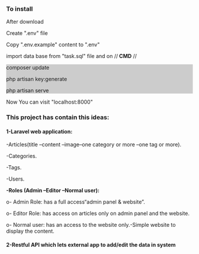 <h3>To install</h3>
<p>After download <p>
  <p>  Create ".env" file</p>
   <p> Copy ".env.example" content to ".env"</p>
  <p> import data base from "task.sql" file and on //<b> CMD</b> //</p>
  <div style="background:#ccc"> 
    <p>composer update</p>
    <p>php artisan key:generate</p>
    <p>php artisan serve</p>
    </div>
    Now You can visit "localhost:8000"
 <!--h3>You can see <a href="http://vmi458125.contaboserver.net/simple-task/public/">Demo</a>.</h3-->
 <h3>
 This project has contain this ideas:
 </h3>
<h4> <b>1-Laravel web application: </b></h4>
<p> -Articles(title –content –image–one category or more –one tag or more).</p>
<p> -Categories.</p>
 <p> -Tags.</p>
<p> -Users.</p>
<p> <b>-Roles (Admin –Editor –Normal user):</b> </p>
<p> o- Admin Role: has a full access“admin panel & website”.</p>
<p> o- Editor Role: has access on articles only on admin panel and the website.</p>
<p> o- Normal user: has an access to the website only.-Simple website to display the content.</p>
<h4><b> 2-Restful API which lets external app to add/edit the data in system</h4>


